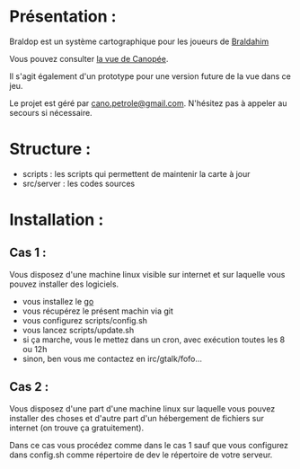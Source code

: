 Présentation :
==============

Braldop est un système cartographique pour les joueurs de [Braldahim](http://www.braldahim.com)

Vous pouvez consulter [la vue de Canopée](http://canop.org/braldop/map.html).

Il s'agit également d'un prototype pour une version future de la vue dans ce jeu.

Le projet est géré par cano.petrole@gmail.com. N'hésitez pas à appeler au secours si nécessaire.



Structure :
===========

* scripts : les scripts qui permettent de maintenir la carte à jour
* src/server : les codes sources


Installation :
==============

Cas 1 :
-------

Vous disposez d'une machine linux visible sur internet et sur laquelle vous pouvez installer des logiciels.

* vous installez le [go](http://golang.org)
* vous récupérez le présent machin via git
* vous configurez scripts/config.sh
* vous lancez scripts/update.sh
* si ça marche, vous le mettez dans un cron, avec exécution toutes les 8 ou 12h
* sinon, ben vous me contactez en irc/gtalk/fofo...

Cas 2 :
-------

Vous disposez d'une part d'une machine linux sur laquelle vous pouvez installer des choses et d'autre part d'un hébergement de fichiers sur internet (on trouve ça gratuitement).

Dans ce cas vous procédez comme dans le cas 1 sauf que vous configurez dans config.sh comme répertoire de dev le répertoire de votre serveur.
